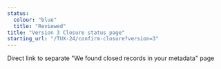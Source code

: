 ```yaml
---
status:
  colour: "blue"
  title: "Reviewed"
title: "Version 3 Closure status page"
starting_url: "/TUX-24/confirm-closure?version=3"
---
```

Direct link to separate "We found closed records in your metadata" page


